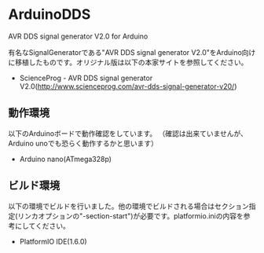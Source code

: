 # ArduinoDDS
AVR DDS signal generator V2.0 for Arduino

有名なSignalGeneratorである"AVR DDS signal generator V2.0"をArduino向けに移植したものです。オリジナル版は以下の本家サイトを参照してください。
* ScienceProg - AVR DDS signal generator V2.0(http://www.scienceprog.com/avr-dds-signal-generator-v20/)

## 動作環境
以下のArduinoボードで動作確認をしています。
（確認は出来ていませんが、Arduino unoでも恐らく動作するかと思います）

* Arduino nano(ATmega328p)

## ビルド環境
以下の環境でビルドを行いました。他の環境でビルドされる場合はセクション指定(リンカオプションの"-section-start")が必要です。platformio.iniの内容を参考にしてください。

* PlatformIO IDE(1.6.0)

